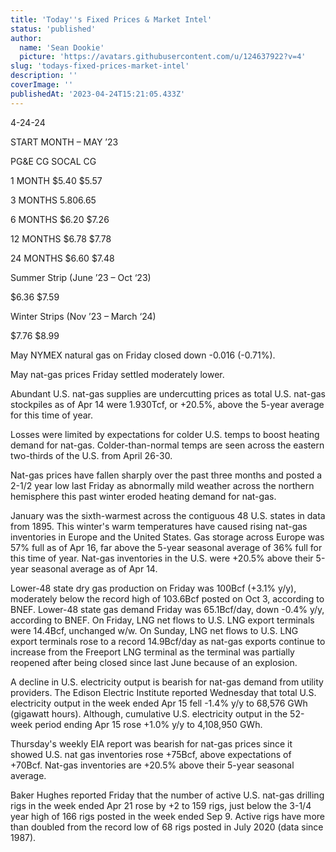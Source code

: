 ```yaml
---
title: 'Today''s Fixed Prices & Market Intel'
status: 'published'
author:
  name: 'Sean Dookie'
  picture: 'https://avatars.githubusercontent.com/u/124637922?v=4'
slug: 'todays-fixed-prices-market-intel'
description: ''
coverImage: ''
publishedAt: '2023-04-24T15:21:05.433Z'
---
```


4-24-24

START MONTH – MAY ’23

PG&E CG SOCAL CG

1 MONTH $5.40 $5.57

3 MONTHS $5.80 $6.65

6 MONTHS $6.20 $7.26

12 MONTHS $6.78 $7.78

24 MONTHS $6.60 $7.48

Summer Strip (June ’23 – Oct ‘23)

$6.36 $7.59

Winter Strips (Nov ’23 – March ‘24)

$7.76 $8.99

May NYMEX natural gas on Friday closed down -0.016 (-0.71%).

May nat-gas prices Friday settled moderately lower.

Abundant U.S. nat-gas supplies are undercutting prices as total U.S. nat-gas stockpiles as of Apr 14 were 1.930Tcf, or +20.5%, above the 5-year average for this time of year.

Losses were limited by expectations for colder U.S. temps to boost heating demand for nat-gas. Colder-than-normal temps are seen across the eastern two-thirds of the U.S. from April 26-30.

Nat-gas prices have fallen sharply over the past three months and posted a 2-1/2 year low last Friday as abnormally mild weather across the northern hemisphere this past winter eroded heating demand for nat-gas.

January was the sixth-warmest across the contiguous 48 U.S. states in data from 1895. This winter's warm temperatures have caused rising nat-gas inventories in Europe and the United States. Gas storage across Europe was 57% full as of Apr 16, far above the 5-year seasonal average of 36% full for this time of year. Nat-gas inventories in the U.S. were +20.5% above their 5-year seasonal average as of Apr 14.

Lower-48 state dry gas production on Friday was 100Bcf (+3.1% y/y), moderately below the record high of 103.6Bcf posted on Oct 3, according to BNEF. Lower-48 state gas demand Friday was 65.1Bcf/day, down -0.4% y/y, according to BNEF. On Friday, LNG net flows to U.S. LNG export terminals were 14.4Bcf, unchanged w/w. On Sunday, LNG net flows to U.S. LNG export terminals rose to a record 14.9Bcf/day as nat-gas exports continue to increase from the Freeport LNG terminal as the terminal was partially reopened after being closed since last June because of an explosion.

A decline in U.S. electricity output is bearish for nat-gas demand from utility providers. The Edison Electric Institute reported Wednesday that total U.S. electricity output in the week ended Apr 15 fell -1.4% y/y to 68,576 GWh (gigawatt hours). Although, cumulative U.S. electricity output in the 52-week period ending Apr 15 rose +1.0% y/y to 4,108,950 GWh.

Thursday's weekly EIA report was bearish for nat-gas prices since it showed U.S. nat gas inventories rose +75Bcf, above expectations of +70Bcf. Nat-gas inventories are +20.5% above their 5-year seasonal average.

Baker Hughes reported Friday that the number of active U.S. nat-gas drilling rigs in the week ended Apr 21 rose by +2 to 159 rigs, just below the 3-1/4 year high of 166 rigs posted in the week ended Sep 9. Active rigs have more than doubled from the record low of 68 rigs posted in July 2020 (data since 1987).<br>

